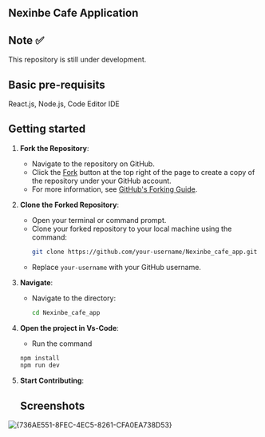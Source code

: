 ## Nexinbe Cafe Application

## Note ✅
This repository is still under development.

## Basic pre-requisits 
React.js,
Node.js,
Code Editor IDE

## Getting started

1. **Fork the Repository**:
   - Navigate to the repository on GitHub.
   - Click the [Fork](https://github.com/RAVICHANDRALS507/Nexinbe_cafe_app) button at the top right of the page to create a copy of the repository under your GitHub account.
   - For more information, see [GitHub's Forking Guide](https://docs.github.com/en/github/getting-started-with-github/fork-a-repo).

2. **Clone the Forked Repository**:

   - Open your terminal or command prompt.
   - Clone your forked repository to your local machine using the command:
     ```bash
     git clone https://github.com/your-username/Nexinbe_cafe_app.git
     ```
   - Replace `your-username` with your GitHub username.
  
3. **Navigate**:

   - Navigate to the directory:
     ```bash
     cd Nexinbe_cafe_app
     ```

3. **Open the project in Vs-Code**:
   - Run the command
   ```bash
   npm install
   npm run dev
     ```
5. **Start Contributing**:
     ## Screenshots
![{736AE551-8FEC-4EC5-8261-CFA0EA738D53}](https://github.com/user-attachments/assets/8e78d2f1-36a3-42c2-ae06-e8319833758e)
